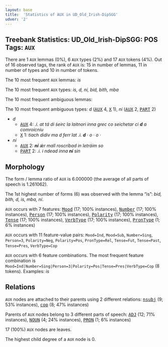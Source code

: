 ```yaml
---
layout: base
title:  'Statistics of AUX in UD_Old_Irish-DipSGG'
udver: '2'
---
```


## Treebank Statistics: UD_Old_Irish-DipSGG: POS Tags: `AUX`

There are 1 `AUX` lemmas (0%), 6 `AUX` types (2%) and 17 `AUX` tokens (4%).
Out of 16 observed tags, the rank of `AUX` is: 15 in number of lemmas, 11 in number of types and 10 in number of tokens.

The 10 most frequent `AUX` lemmas: <em>is</em>

The 10 most frequent `AUX` types:  <em>is, d, ní, bid, bith, mba</em>

The 10 most frequent ambiguous lemmas: 

The 10 most frequent ambiguous types:  <em>d</em> (<tt><a href="sga_dipsgg-pos-AUX.html">AUX</a></tt> 4, <tt><a href="sga_dipsgg-pos-X.html">X</a></tt> 1), <em>ní</em> (<tt><a href="sga_dipsgg-pos-AUX.html">AUX</a></tt> 2, <tt><a href="sga_dipsgg-pos-PART.html">PART</a></tt> 2)


* <em>d</em>
  * <tt><a href="sga_dipsgg-pos-AUX.html">AUX</a></tt> 4: <em>.i. at tá di ṡeirc la laitnori inna grec co seichetar ci <b>d</b> a comroicniu</em>
  * <tt><a href="sga_dipsgg-pos-X.html">X</a></tt> 1: <em>tiach didiv ma d ferr lat .i. <b>d</b> · o · o ·</em>
* <em>ní</em>
  * <tt><a href="sga_dipsgg-pos-AUX.html">AUX</a></tt> 2: <em><b>ní</b> ǽr mall roscríbad in letráim so</em>
  * <tt><a href="sga_dipsgg-pos-PART.html">PART</a></tt> 2: <em>.i. i ndead inna <b>ní</b> sin</em>

## Morphology

The form / lemma ratio of `AUX` is 6.000000 (the average of all parts of speech is 1.261062).

The 1st highest number of forms (6) was observed with the lemma “is”: <em>bid, bith, d, is, mba, ní</em>.

`AUX` occurs with 7 features: <tt><a href="sga_dipsgg-feat-Mood.html">Mood</a></tt> (17; 100% instances), <tt><a href="sga_dipsgg-feat-Number.html">Number</a></tt> (17; 100% instances), <tt><a href="sga_dipsgg-feat-Person.html">Person</a></tt> (17; 100% instances), <tt><a href="sga_dipsgg-feat-Polarity.html">Polarity</a></tt> (17; 100% instances), <tt><a href="sga_dipsgg-feat-Tense.html">Tense</a></tt> (17; 100% instances), <tt><a href="sga_dipsgg-feat-VerbType.html">VerbType</a></tt> (17; 100% instances), <tt><a href="sga_dipsgg-feat-PronType.html">PronType</a></tt> (1; 6% instances)

`AUX` occurs with 11 feature-value pairs: `Mood=Ind`, `Mood=Sub`, `Number=Sing`, `Person=3`, `Polarity=Neg`, `Polarity=Pos`, `PronType=Rel`, `Tense=Fut`, `Tense=Past`, `Tense=Pres`, `VerbType=Cop`

`AUX` occurs with 6 feature combinations.
The most frequent feature combination is `Mood=Ind|Number=Sing|Person=3|Polarity=Pos|Tense=Pres|VerbType=Cop` (8 tokens).
Examples: <em>is</em>


## Relations

`AUX` nodes are attached to their parents using 2 different relations: <tt><a href="sga_dipsgg-dep-nsubj.html">nsubj</a></tt> (9; 53% instances), <tt><a href="sga_dipsgg-dep-cop.html">cop</a></tt> (8; 47% instances)

Parents of `AUX` nodes belong to 3 different parts of speech: <tt><a href="sga_dipsgg-pos-ADJ.html">ADJ</a></tt> (12; 71% instances), <tt><a href="sga_dipsgg-pos-NOUN.html">NOUN</a></tt> (4; 24% instances), <tt><a href="sga_dipsgg-pos-PRON.html">PRON</a></tt> (1; 6% instances)

17 (100%) `AUX` nodes are leaves.

The highest child degree of a `AUX` node is 0.

